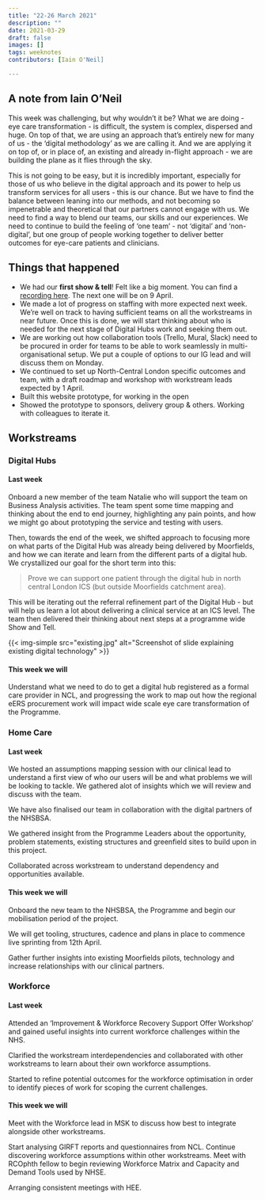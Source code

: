 ```yaml
---
title: "22-26 March 2021"
description: ""
date: 2021-03-29
draft: false
images: []
tags: weeknotes
contributors: [Iain O'Neil]

---
```


## A note from Iain O’Neil

This week was challenging, but why wouldn’t it be? What we are doing - eye care transformation - is difficult, the system is complex, dispersed and huge. On top of that, we are using an approach that’s entirely new for many of us - the ‘digital methodology’ as we are calling it. And we are applying it on top of, or in place of, an existing and already in-flight approach - we are building the plane as it flies through the sky.

This is not going to be easy, but it is incredibly important, especially for those of us who believe in the digital approach and its power to help us transform services for all users - this is our chance. But we have to find the balance between leaning into our methods, and not becoming so impenetrable and theoretical that our partners cannot engage with us. We need to find a way to blend our teams, our skills and our experiences. We need to continue to build the feeling of ‘one team’ - not ‘digital’ and ‘non-digital’, but one group of people working together to deliver better outcomes for eye-care patients and clinicians.

## Things that happened 

* We had our **first show & tell**! Felt like a big moment. You can find a [recording here](https://drive.google.com/drive/folders/1y8bcB7inND7re0OdNAOhZVYHT7kIEsO4). The next one will be on 9 April. 
* We made a lot of progress on staffing with more expected next week. We’re well on track to having sufficient teams on all the workstreams in near future. Once this is done, we will start thinking about who is needed for the next stage of Digital Hubs work and seeking them out. 
* We are working out how collaboration tools (Trello, Mural, Slack) need to be procured in order for teams to be able to work seamlessly in multi-organisational setup. We put a couple of options to our IG lead and will discuss them on Monday. 
* We continued to set up North-Central London specific outcomes and team, with a draft roadmap and workshop with workstream leads expected by 1 April. 
* Built this website prototype, for working in the open
* Showed the prototype to sponsors, delivery group & others. Working with colleagues to iterate it.

## Workstreams 

### Digital Hubs

#### Last week

Onboard a new member of the team Natalie who will support the team on Business Analysis activities.  The team spent some time mapping and thinking about the end to end journey, highlighting any pain points, and how we might go about prototyping the service and testing with users.  

Then, towards the end of the week, we shifted approach to focusing more on what parts of the Digital Hub was already being delivered by Moorfields, and how we can iterate and learn from the different parts of a digital hub. We crystallized our goal for the short term into this:

> Prove we can support one patient through the digital hub in north central London ICS (but outside Moorfields catchment area).

This will be iterating out the referral refinement part of the Digital Hub - but will help us learn a lot about delivering a clinical service at an ICS level. The team then delivered their thinking about next steps at a programme wide Show and Tell.  

{{< img-simple src="existing.jpg" alt="Screenshot of slide explaining existing digital technology" >}}

#### This week we will 

Understand what we need to do to get a digital hub registered as a formal care provider in NCL, and progressing the work to map out how the regional eERS procurement work will impact wide scale eye care transformation of the Programme.

### Home Care

#### Last week

We hosted an assumptions mapping session with our clinical lead to understand a first view of who our users will be and what problems we will be looking to tackle. We gathered alot of insights which we will review and discuss with the team.

We have also finalised our team in collaboration with the digital partners of the NHSBSA.

We gathered insight from the Programme Leaders about the opportunity, problem statements, existing structures and greenfield sites to build upon in this project.

Collaborated across workstream to understand dependency and opportunities available.

#### This week we will 

Onboard the new team to the NHSBSA, the Programme and begin our mobilisation period of the project.

We will get tooling, structures, cadence and plans in place to commence live sprinting from 12th April.

Gather further insights into existing Moorfields pilots, technology and increase relationships with our clinical partners.

### Workforce

#### Last week

Attended an ‘Improvement & Workforce Recovery Support Offer Workshop’ and gained useful insights into current workforce challenges within the NHS. 

Clarified the workstream interdependencies and collaborated with other workstreams to learn about their own workforce assumptions. 

Started to refine potential outcomes for the workforce optimisation in order to identify pieces of work for scoping the current challenges. 

#### This week we will 

Meet with the Workforce lead in MSK to discuss how best to integrate alongside other workstreams. 

Start analysing GIRFT reports and questionnaires from NCL.
Continue discovering workforce assumptions within other workstreams.
Meet with RCOphth fellow to begin reviewing Workforce Matrix and Capacity and Demand Tools used by NHSE. 

Arranging consistent meetings with HEE.

